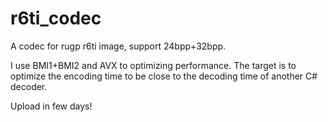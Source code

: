 # r6ti_codec
A codec for rugp r6ti image, support 24bpp+32bpp.

I use BMI1+BMI2 and AVX to optimizing performance. The target is to optimize the encoding time to be close to the decoding time of another C# decoder.

Upload in few days!
